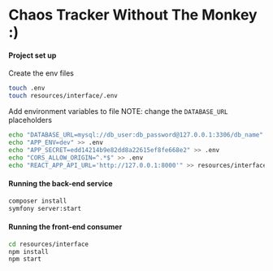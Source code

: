 # Chaos Tracker Without The Monkey :)

#### Project set up
Create the env files
```bash
touch .env
touch resources/interface/.env
```

Add environment variables to file
NOTE: change the `DATABASE_URL` placeholders
```bash
echo "DATABASE_URL=mysql://db_user:db_password@127.0.0.1:3306/db_name" >> .env
echo "APP_ENV=dev" >> .env
echo "APP_SECRET=edd14214b9e82dd8a22615ef8fe668e2" >> .env
echo "CORS_ALLOW_ORIGIN=^.*$" >> .env
echo "REACT_APP_API_URL='http://127.0.0.1:8000'" >> resources/interface/.env
```

#### Running the back-end service
```bash
composer install
symfony server:start
```

#### Running the front-end consumer
```bash
cd resources/interface
npm install
npm start
```